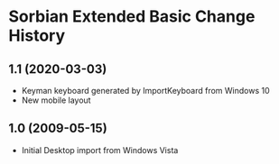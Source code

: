 Sorbian Extended Basic Change History
====================

1.1 (2020-03-03)
----------------
* Keyman keyboard generated by ImportKeyboard from Windows 10 
* New mobile layout

1.0 (2009-05-15)
----------------------
* Initial Desktop import from Windows Vista

